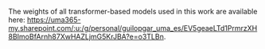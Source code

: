 The weights of all transformer-based models used in this work are available here: https://uma365-my.sharepoint.com/:u:/g/personal/guilopgar_uma_es/EV5geaeLTd1PrmrzXH8BImoBfArnh87XwHAZLjmG5KrJBA?e=o3TLBn.

